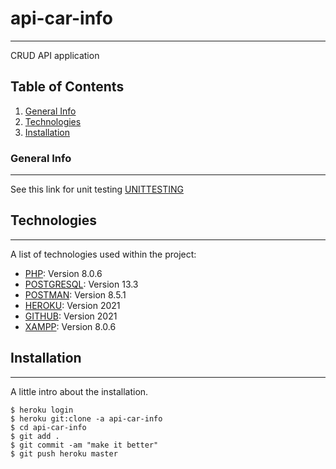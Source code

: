 # api-car-info
***
CRUD API application

## Table of Contents
1. [General Info](#general-info)
2. [Technologies](#technologies)
3. [Installation](#installation)
### General Info
***
See this link for unit testing [UNITTESTING](https://github.com/macrogen02/api-car-info/blob/main/UNIT_TESTING.docx)

## Technologies
***
A list of technologies used within the project:
* [PHP](https://www.php.net/): Version 8.0.6
* [POSTGRESQL](https://www.postgresql.org/): Version 13.3
* [POSTMAN](https://www.postman.com/): Version 8.5.1
* [HEROKU](https://heroku.com): Version 2021
* [GITHUB](https://github.com): Version 2021
* [XAMPP](https://www.apachefriends.org/download.html): Version 8.0.6
## Installation
***
A little intro about the installation. 
```
$ heroku login
$ heroku git:clone -a api-car-info
$ cd api-car-info
$ git add .
$ git commit -am "make it better"
$ git push heroku master
```
